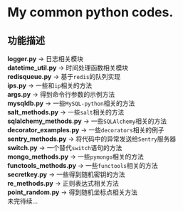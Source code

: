 # My common python codes.
功能描述
----
**logger.py** -> 日志相关模块  
**datetime_util.py** -> 时间处理函数相关模块  
**redisqueue.py** -> 基于`redis`的队列实现  
**ips.py** -> 一些和`ip`相关的方法  
**args.py** -> 得到命令行参数的示例方法  
**mysqldb.py** -> 一些`MySQL-python`相关的方法  
**salt_methods.py** -> 一些`salt`相关的方法  
**sqlalchemy_methods.py** -> 一些`SQLAlchemy`相关的方法  
**decorator_examples.py** -> 一些`decorators`相关的例子  
**sentry_methods.py** -> 将代码中的异常发送给`Sentry`服务器  
**switch.py** -> 一个替代`switch`语句的方法  
**mongo_methods.py** -> 一些`pymongo`相关的方法  
**functools_methods.py** -> 一些`functools`相关的方法  
**secretkey.py** -> 一些得到随机密钥的方法  
**re_methods.py** -> 正则表达式相关方法  
**point_random.py** -> 得到随机坐标点相关方法  
未完待续...